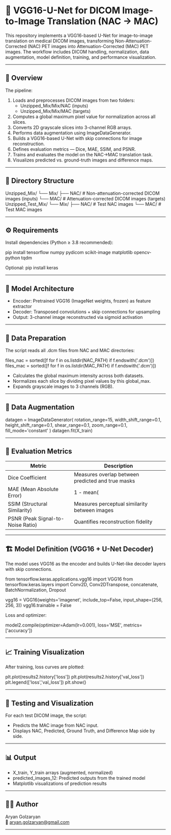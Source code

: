 # 🧠 VGG16-U-Net for DICOM Image-to-Image Translation (NAC → MAC)

This repository implements a VGG16-based U-Net for image-to-image translation on medical DICOM images, transforming Non-Attenuation-Corrected (NAC) PET images into Attenuation-Corrected (MAC) PET images. The workflow includes DICOM handling, normalization, data augmentation, model definition, training, and performance visualization.

---

## 🩻 Overview

The pipeline:
1. Loads and preprocesses DICOM images from two folders:
   - Unzipped_Mix/Mix/NAC (inputs)
   - Unzipped_Mix/Mix/MAC (targets)
2. Computes a global maximum pixel value for normalization across all slices.
3. Converts 2D grayscale slices into 3-channel RGB arrays.
4. Performs data augmentation using ImageDataGenerator.
5. Builds a VGG16-based U-Net with skip connections for image reconstruction.
6. Defines evaluation metrics — Dice, MAE, SSIM, and PSNR.
7. Trains and evaluates the model on the NAC→MAC translation task.
8. Visualizes predicted vs. ground-truth images and difference maps.

---

## 📁 Directory Structure

Unzipped_Mix/
└── Mix/
    ├── NAC/   # Non-attenuation-corrected DICOM images (inputs)
    └── MAC/   # Attenuation-corrected DICOM images (targets)
Unzipped_Test_Mix/
└── Mix/
    ├── NAC/   # Test NAC images
    └── MAC/   # Test MAC images

---

## ⚙️ Requirements

Install dependencies (Python ≥ 3.8 recommended):

pip install tensorflow numpy pydicom scikit-image matplotlib opencv-python tqdm

Optional:
pip install keras

---

## 🧩 Model Architecture

- Encoder: Pretrained VGG16 (ImageNet weights, frozen) as feature extractor
- Decoder: Transposed convolutions + skip connections for upsampling
- Output: 3-channel image reconstructed via sigmoid activation

---

## 🧮 Data Preparation

The script reads all .dcm files from NAC and MAC directories:

files_nac = sorted([f for f in os.listdir(NAC_PATH) if f.endswith('.dcm')])
files_mac = sorted([f for f in os.listdir(MAC_PATH) if f.endswith('.dcm')])

- Calculates the global maximum intensity across both datasets.
- Normalizes each slice by dividing pixel values by this global_max.
- Expands grayscale images to 3 channels (RGB).

---

## 🧠 Data Augmentation

datagen = ImageDataGenerator(
    rotation_range=15,
    width_shift_range=0.1,
    height_shift_range=0.1,
    shear_range=0.1,
    zoom_range=0.1,
    fill_mode='constant'
)
datagen.fit(X_train)

---

## 🧪 Evaluation Metrics

Metric | Description
-------|-------------
Dice Coefficient | Measures overlap between predicted and true masks
MAE (Mean Absolute Error) | 1 - mean(|y_true - y_pred|)
SSIM (Structural Similarity) | Measures perceptual similarity between images
PSNR (Peak Signal-to-Noise Ratio) | Quantifies reconstruction fidelity

---

## 🏗️ Model Definition (VGG16 + U-Net Decoder)

The model uses VGG16 as the encoder and builds U-Net-like decoder layers with skip connections.

from tensorflow.keras.applications.vgg16 import VGG16
from tensorflow.keras.layers import Conv2D, Conv2DTranspose, concatenate, BatchNormalization, Dropout

vgg16 = VGG16(weights='imagenet', include_top=False, input_shape=(256, 256, 3))
vgg16.trainable = False

Loss and optimizer:

model2.compile(optimizer=Adam(lr=0.001), loss='MSE', metrics=['accuracy'])

---

## 📈 Training Visualization

After training, loss curves are plotted:

plt.plot(results2.history['loss'])
plt.plot(results2.history['val_loss'])
plt.legend(['loss','val_loss'])
plt.show()

---

## 🧾 Testing and Visualization

For each test DICOM image, the script:
- Predicts the MAC image from NAC input.
- Displays NAC, Predicted, Ground Truth, and Difference Map side by side.

---

## 📊 Output

- X_train, Y_train arrays (augmented, normalized)
- predicted_images_12: Predicted outputs from the trained model
- Matplotlib visualizations of prediction results

---

## 🧑‍💻 Author

Aryan Golzaryan  
📧 aryan.golzaryan@gmail.com

---

